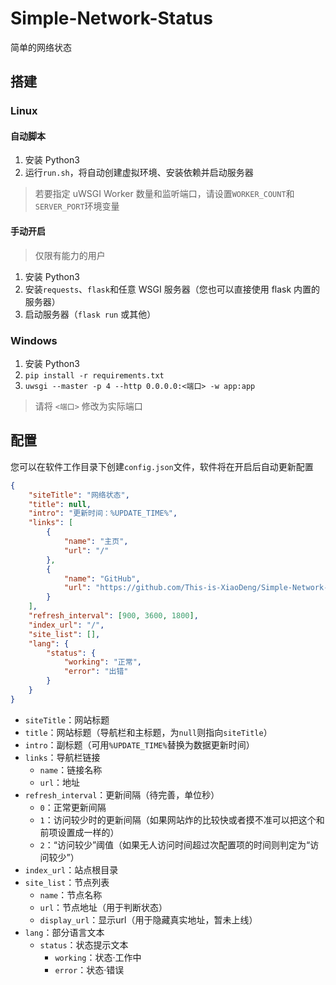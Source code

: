 # Simple-Network-Status

简单的网络状态

## 搭建

### Linux

#### 自动脚本

1. 安装 Python3
2. 运行`run.sh`，将自动创建虚拟环境、安装依赖并启动服务器

> 若要指定 uWSGI Worker 数量和监听端口，请设置`WORKER_COUNT`和`SERVER_PORT`环境变量

#### 手动开启

> 仅限有能力的用户

1. 安装 Python3
2. 安装`requests`、`flask`和任意 WSGI 服务器（您也可以直接使用 flask 内置的服务器）
3. 启动服务器（`flask run` 或其他）

### Windows

1. 安装 Python3
2. `pip install -r requirements.txt`
3. `uwsgi --master -p 4 --http 0.0.0.0:<端口> -w app:app`

> 请将 `<端口>` 修改为实际端口


## 配置

您可以在软件工作目录下创建`config.json`文件，软件将在开启后自动更新配置

```json
{
    "siteTitle": "网络状态",
    "title": null,
    "intro": "更新时间：%UPDATE_TIME%",
    "links": [
        {
            "name": "主页",
            "url": "/"
        },
        {
            "name": "GitHub",
            "url": "https://github.com/This-is-XiaoDeng/Simple-Network-Status"
        }
    ],
    "refresh_interval": [900, 3600, 1800],
    "index_url": "/",
    "site_list": [],
    "lang": {
        "status": {
            "working": "正常",
            "error": "出错"
        }
    }
}
```

- `siteTitle`：网站标题
- `title`：网站标题（导航栏和主标题，为`null`则指向`siteTitle`）
- `intro`：副标题（可用`%UPDATE_TIME%`替换为数据更新时间）
- `links`：导航栏链接
    - `name`：链接名称
    - `url`：地址
- `refresh_interval`：更新间隔（待完善，单位秒）
    - `0`：正常更新间隔
    - `1`：访问较少时的更新间隔（如果网站炸的比较快或者摸不准可以把这个和前项设置成一样的）
    - `2`：“访问较少”阈值（如果无人访问时间超过次配置项的时间则判定为“访问较少”）
- `index_url`：站点根目录
- `site_list`：节点列表
    - `name`：节点名称
    - `url`：节点地址（用于判断状态）
    - `display_url`：显示url（用于隐藏真实地址，暂未上线）
- `lang`：部分语言文本
    - `status`：状态提示文本
        - `working`：状态·工作中
        - `error`：状态·错误

